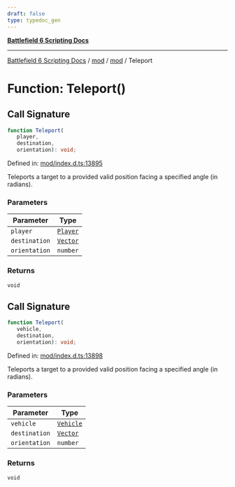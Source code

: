 ```yaml
---
draft: false
type: typedoc_gen
---
```


[**Battlefield 6 Scripting Docs**](../../../_index.md)

***

[Battlefield 6 Scripting Docs](../../../_index.md) / [mod](../../_index.md) / [mod](../_index.md) / Teleport

# Function: Teleport()

## Call Signature

```ts
function Teleport(
   player, 
   destination, 
   orientation): void;
```

Defined in: [mod/index.d.ts:13895](https://github.com/battlefield-portal-community/portal-docs/blob/ff09b2690670f74de7e97198022e5a97ff1161ff/generators/santiago/mod/index.d.ts#L13895)

Teleports a target to a provided valid position facing a specified angle (in radians).

### Parameters

| Parameter | Type |
| ------ | ------ |
| `player` | [`Player`](../Player/_index.md) |
| `destination` | [`Vector`](../Vector/_index.md) |
| `orientation` | `number` |

### Returns

`void`

## Call Signature

```ts
function Teleport(
   vehicle, 
   destination, 
   orientation): void;
```

Defined in: [mod/index.d.ts:13898](https://github.com/battlefield-portal-community/portal-docs/blob/ff09b2690670f74de7e97198022e5a97ff1161ff/generators/santiago/mod/index.d.ts#L13898)

Teleports a target to a provided valid position facing a specified angle (in radians).

### Parameters

| Parameter | Type |
| ------ | ------ |
| `vehicle` | [`Vehicle`](../Vehicle/_index.md) |
| `destination` | [`Vector`](../Vector/_index.md) |
| `orientation` | `number` |

### Returns

`void`
